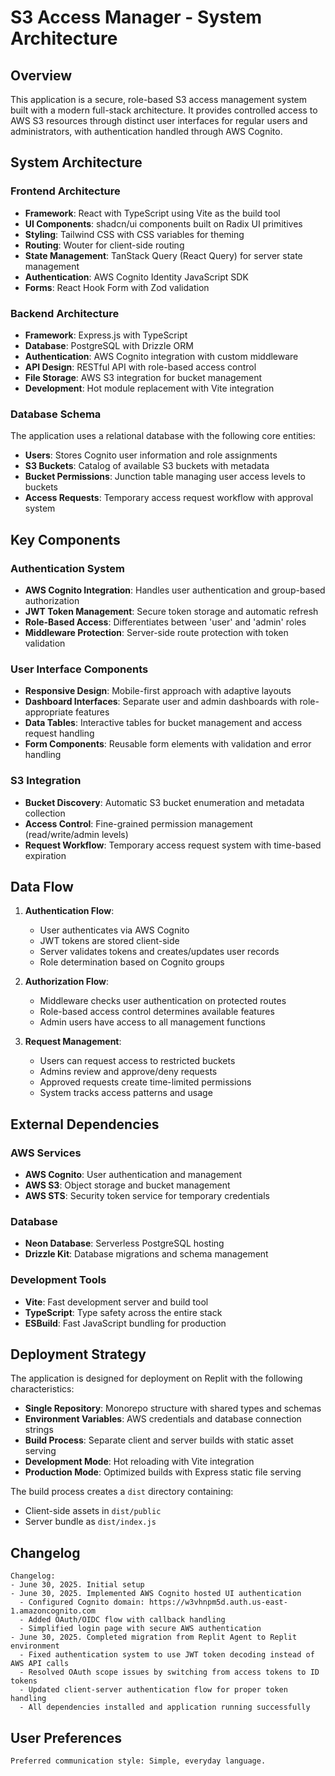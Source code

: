 # S3 Access Manager - System Architecture

## Overview

This application is a secure, role-based S3 access management system built with a modern full-stack architecture. It provides controlled access to AWS S3 resources through distinct user interfaces for regular users and administrators, with authentication handled through AWS Cognito.

## System Architecture

### Frontend Architecture
- **Framework**: React with TypeScript using Vite as the build tool
- **UI Components**: shadcn/ui components built on Radix UI primitives
- **Styling**: Tailwind CSS with CSS variables for theming
- **Routing**: Wouter for client-side routing
- **State Management**: TanStack Query (React Query) for server state management
- **Authentication**: AWS Cognito Identity JavaScript SDK
- **Forms**: React Hook Form with Zod validation

### Backend Architecture
- **Framework**: Express.js with TypeScript
- **Database**: PostgreSQL with Drizzle ORM
- **Authentication**: AWS Cognito integration with custom middleware
- **API Design**: RESTful API with role-based access control
- **File Storage**: AWS S3 integration for bucket management
- **Development**: Hot module replacement with Vite integration

### Database Schema
The application uses a relational database with the following core entities:
- **Users**: Stores Cognito user information and role assignments
- **S3 Buckets**: Catalog of available S3 buckets with metadata
- **Bucket Permissions**: Junction table managing user access levels to buckets
- **Access Requests**: Temporary access request workflow with approval system

## Key Components

### Authentication System
- **AWS Cognito Integration**: Handles user authentication and group-based authorization
- **JWT Token Management**: Secure token storage and automatic refresh
- **Role-Based Access**: Differentiates between 'user' and 'admin' roles
- **Middleware Protection**: Server-side route protection with token validation

### User Interface Components
- **Responsive Design**: Mobile-first approach with adaptive layouts
- **Dashboard Interfaces**: Separate user and admin dashboards with role-appropriate features
- **Data Tables**: Interactive tables for bucket management and access request handling
- **Form Components**: Reusable form elements with validation and error handling

### S3 Integration
- **Bucket Discovery**: Automatic S3 bucket enumeration and metadata collection
- **Access Control**: Fine-grained permission management (read/write/admin levels)
- **Request Workflow**: Temporary access request system with time-based expiration

## Data Flow

1. **Authentication Flow**:
   - User authenticates via AWS Cognito
   - JWT tokens are stored client-side
   - Server validates tokens and creates/updates user records
   - Role determination based on Cognito groups

2. **Authorization Flow**:
   - Middleware checks user authentication on protected routes
   - Role-based access control determines available features
   - Admin users have access to all management functions

3. **Request Management**:
   - Users can request access to restricted buckets
   - Admins review and approve/deny requests
   - Approved requests create time-limited permissions
   - System tracks access patterns and usage

## External Dependencies

### AWS Services
- **AWS Cognito**: User authentication and management
- **AWS S3**: Object storage and bucket management
- **AWS STS**: Security token service for temporary credentials

### Database
- **Neon Database**: Serverless PostgreSQL hosting
- **Drizzle Kit**: Database migrations and schema management

### Development Tools
- **Vite**: Fast development server and build tool
- **TypeScript**: Type safety across the entire stack
- **ESBuild**: Fast JavaScript bundling for production

## Deployment Strategy

The application is designed for deployment on Replit with the following characteristics:
- **Single Repository**: Monorepo structure with shared types and schemas
- **Environment Variables**: AWS credentials and database connection strings
- **Build Process**: Separate client and server builds with static asset serving
- **Development Mode**: Hot reloading with Vite integration
- **Production Mode**: Optimized builds with Express static file serving

The build process creates a `dist` directory containing:
- Client-side assets in `dist/public`
- Server bundle as `dist/index.js`

## Changelog

```
Changelog:
- June 30, 2025. Initial setup
- June 30, 2025. Implemented AWS Cognito hosted UI authentication
  - Configured Cognito domain: https://w3vhnpm5d.auth.us-east-1.amazoncognito.com
  - Added OAuth/OIDC flow with callback handling
  - Simplified login page with secure AWS authentication
- June 30, 2025. Completed migration from Replit Agent to Replit environment
  - Fixed authentication system to use JWT token decoding instead of AWS API calls
  - Resolved OAuth scope issues by switching from access tokens to ID tokens
  - Updated client-server authentication flow for proper token handling
  - All dependencies installed and application running successfully
```

## User Preferences

```
Preferred communication style: Simple, everyday language.
```